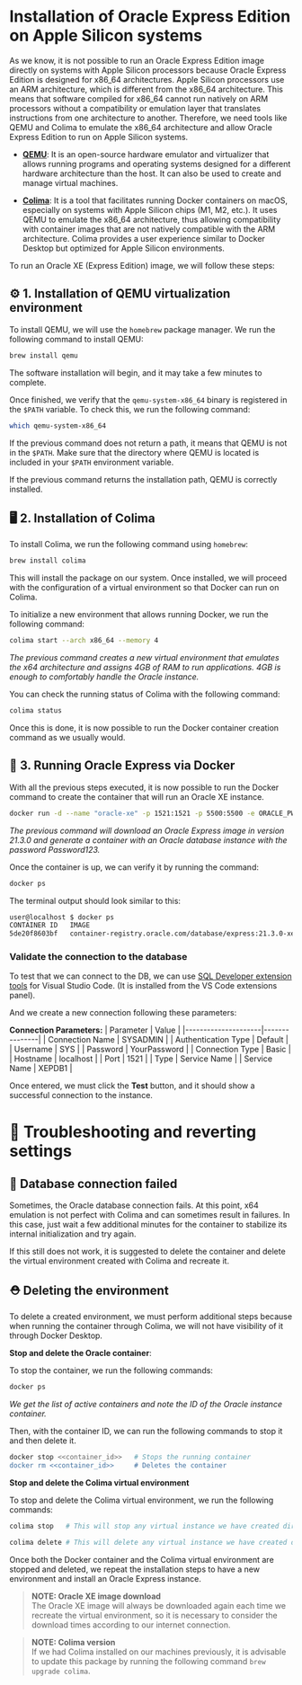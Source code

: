 # Installation of Oracle Express Edition on Apple Silicon systems

As we know, it is not possible to run an Oracle Express Edition image directly on systems with Apple Silicon processors because Oracle Express Edition is designed for x86_64 architectures. Apple Silicon processors use an ARM architecture, which is different from the x86_64 architecture. This means that software compiled for x86_64 cannot run natively on ARM processors without a compatibility or emulation layer that translates instructions from one architecture to another. Therefore, we need tools like QEMU and Colima to emulate the x86_64 architecture and allow Oracle Express Edition to run on Apple Silicon systems.

- **[QEMU](https://www.qemu.org/)**: It is an open-source hardware emulator and virtualizer that allows running programs and operating systems designed for a different hardware architecture than the host. It can also be used to create and manage virtual machines.

- **[Colima](https://github.com/abiosoft/colima#installation)**: It is a tool that facilitates running Docker containers on macOS, especially on systems with Apple Silicon chips (M1, M2, etc.). It uses QEMU to emulate the x86_64 architecture, thus allowing compatibility with container images that are not natively compatible with the ARM architecture. Colima provides a user experience similar to Docker Desktop but optimized for Apple Silicon environments.

To run an Oracle XE (Express Edition) image, we will follow these steps:

## ⚙️ 1. Installation of QEMU virtualization environment

To install QEMU, we will use the `homebrew` package manager. We run the following command to install QEMU:

```sh
brew install qemu
```

The software installation will begin, and it may take a few minutes to complete.

Once finished, we verify that the `qemu-system-x86_64` binary is registered in the `$PATH` variable. To check this, we run the following command:

```sh
which qemu-system-x86_64
```
If the previous command does not return a path, it means that QEMU is not in the `$PATH`. Make sure that the directory where QEMU is located is included in your `$PATH` environment variable.

If the previous command returns the installation path, QEMU is correctly installed.

## 🖥️ 2. Installation of Colima

To install Colima, we run the following command using `homebrew`:

```bash
brew install colima
```
This will install the package on our system. Once installed, we will proceed with the configuration of a virtual environment so that Docker can run on Colima.

To initialize a new environment that allows running Docker, we run the following command:

```bash
colima start --arch x86_64 --memory 4
```
_The previous command creates a new virtual environment that emulates the x64 architecture and assigns 4GB of RAM to run applications. 4GB is enough to comfortably handle the Oracle instance._

You can check the running status of Colima with the following command:

```bash
colima status
```

Once this is done, it is now possible to run the Docker container creation command as we usually would.

## 🚀 3. Running Oracle Express via Docker

With all the previous steps executed, it is now possible to run the Docker command to create the container that will run an Oracle XE instance.

```bash
docker run -d --name "oracle-xe" -p 1521:1521 -p 5500:5500 -e ORACLE_PWD="Password123" -e ORACLE_CHARACTERSET="AL32UTF8" container-registry.oracle.com/database/express:21.3.0-xe
```
_The previous command will download an Oracle Express image in version 21.3.0 and generate a container with an Oracle database instance with the password Password123._

Once the container is up, we can verify it by running the command:

```bash
docker ps
```

The terminal output should look similar to this:

```bash
user@localhost $ docker ps
CONTAINER ID   IMAGE                                                      COMMAND                  CREATED        STATUS                  PORTS                                                                                  NAMES
5de20f8603bf   container-registry.oracle.com/database/express:21.3.0-xe   "/bin/bash -c $ORACL…"   12 hours ago   Up 12 hours (healthy)   0.0.0.0:1521->1521/tcp, :::1521->1521/tcp, 0.0.0.0:5500->5500/tcp, :::5500->5500/tcp   oracle-xe
```

### Validate the connection to the database

To test that we can connect to the DB, we can use [SQL Developer extension tools](https://marketplace.visualstudio.com/items?itemName=Oracle.sql-developer) for Visual Studio Code. (It is installed from the VS Code extensions panel).

And we create a new connection following these parameters:

**Connection Parameters:**
| Parameter           | Value         |
|---------------------|---------------|
| Connection Name     | SYSADMIN      |
| Authentication Type | Default       |
| Username            | SYS           |
| Password            | YourPassword  |
| Connection Type     | Basic         |
| Hostname            | localhost     |
| Port                | 1521          |
| Type                | Service Name  |
| Service Name        | XEPDB1        |

Once entered, we must click the **Test** button, and it should show a successful connection to the instance.

# 🧠 Troubleshooting and reverting settings

## 🚫 Database connection failed

Sometimes, the Oracle database connection fails. At this point, x64 emulation is not perfect with Colima and can sometimes result in failures. In this case, just wait a few additional minutes for the container to stabilize its internal initialization and try again.

If this still does not work, it is suggested to delete the container and delete the virtual environment created with Colima and recreate it.

## ⛑️ Deleting the environment

To delete a created environment, we must perform additional steps because when running the container through Colima, we will not have visibility of it through Docker Desktop.

**Stop and delete the Oracle container**: 

To stop the container, we run the following commands:

```sh
docker ps
```
_We get the list of active containers and note the ID of the Oracle instance container._

Then, with the container ID, we can run the following commands to stop it and then delete it.

```sh
docker stop <<container_id>>   # Stops the running container
docker rm <<container_id>>     # Deletes the container
```

**Stop and delete the Colima virtual environment**

To stop and delete the Colima virtual environment, we run the following commands:

```bash
colima stop   # This will stop any virtual instance we have created directly with Colima.
```

```bash
colima delete # This will delete any virtual instance we have created directly with Colima.
```

Once both the Docker container and the Colima virtual environment are stopped and deleted, we repeat the installation steps to have a new environment and install an Oracle Express instance.

> **NOTE: Oracle XE image download**  
> The Oracle XE image will always be downloaded again each time we recreate the virtual environment, so it is necessary to consider the download times according to our internet connection.

> **NOTE: Colima version**  
> If we had Colima installed on our machines previously, it is advisable to update this package by running the following command `brew upgrade colima`.
